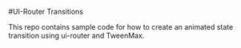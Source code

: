 #UI-Router Transitions

This repo contains sample code for how to create an animated state transition using ui-router and TweenMax.